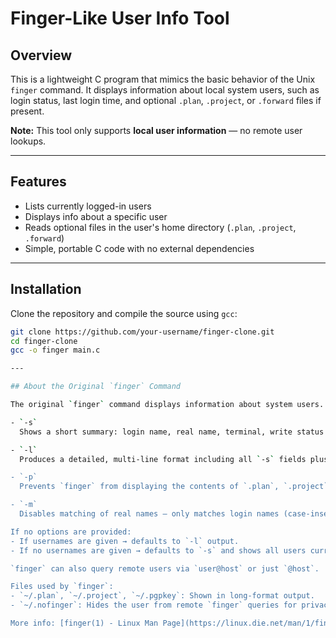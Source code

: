 # Finger-Like User Info Tool

## Overview

This is a lightweight C program that mimics the basic behavior of the Unix `finger` command. It displays information about local system users, such as login status, last login time, and optional `.plan`, `.project`, or `.forward` files if present.

**Note:** This tool only supports **local user information** — no remote user lookups.

---

## Features

- Lists currently logged-in users  
- Displays info about a specific user  
- Reads optional files in the user's home directory (`.plan`, `.project`, `.forward`)  
- Simple, portable C code with no external dependencies  

---

## Installation

Clone the repository and compile the source using `gcc`:

```bash
git clone https://github.com/your-username/finger-clone.git
cd finger-clone
gcc -o finger main.c

---

## About the Original `finger` Command

The original `finger` command displays information about system users. It supports several options to control the output format:

- `-s`  
  Shows a short summary: login name, real name, terminal, write status (`*` if write is off), idle time, login time, office location, and phone number. If the login time is over six months old, it shows the year instead of the time.

- `-l`  
  Produces a detailed, multi-line format including all `-s` fields plus the user's home directory, shell, mail status, and the contents of `.plan`, `.project`, `.pgpkey`, and `.forward`. Also shows formatted phone numbers and message status.

- `-p`  
  Prevents `finger` from displaying the contents of `.plan`, `.project`, and `.pgpkey` files.

- `-m`  
  Disables matching of real names — only matches login names (case-insensitive).

If no options are provided:
- If usernames are given → defaults to `-l` output.
- If no usernames are given → defaults to `-s` and shows all users currently logged in.

`finger` can also query remote users via `user@host` or just `@host`.

Files used by `finger`:
- `~/.plan`, `~/.project`, `~/.pgpkey`: Shown in long-format output.
- `~/.nofinger`: Hides the user from remote `finger` queries for privacy.

More info: [finger(1) - Linux Man Page](https://linux.die.net/man/1/finger)

